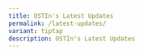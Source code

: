 ```yaml
---
title: OSTIn's Latest Updates
permalink: /latest-updates/
variant: tiptap
description: OSTIn's Latest Updates
---
```

